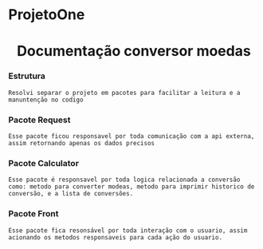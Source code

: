 # ProjetoOne

<h1 align="center">Documentação conversor moedas</h1>

### Estrutura
    Resolvi separar o projeto em pacotes para facilitar a leitura e a manuntenção no codigo

### Pacote Request
    Esse pacote ficou responsavel por toda comunicação com a api externa, assim retornando apenas os dados precisos

### Pacote Calculator
    Esse pacote é responsavel por toda logica relacionada a conversão como: metodo para converter modeas, metodo para imprimir historico de conversão, e a lista de conversões.

### Pacote Front
    Esse pacote fica resonsável por toda interação com o usuario, assim acionando os metodos responsaveis para cada ação do usuario.
